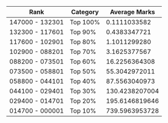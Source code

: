 | Rank | Category | Average Marks |
|------|----------|---------------|
| 147000 - 132301 | Top 100% | 0.1111033582 |
| 132300 - 117601 | Top 90% | 0.4383347721 |
| 117600 - 102901 | Top 80% | 1.1011299280 |
| 102900 - 088201 | Top 70% | 3.1625377567 |
| 088200 - 073501 | Top 60% | 16.2256364308 |
| 073500 - 058801 | Top 50% | 55.3042972011 |
| 058800 - 044101 | Top 40% | 87.5563040973 |
| 044100 - 029401 | Top 30% | 130.4238207004 |
| 029400 - 014701 | Top 20% | 195.6146819646 |
| 014700 - 000001 | Top 10% | 739.5963953728 |
